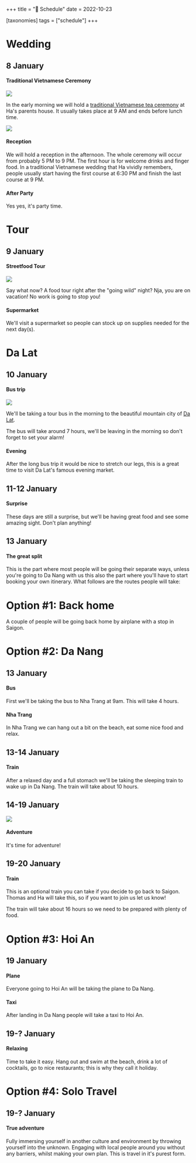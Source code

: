 +++
title = "📅 Schedule"
date = 2022-10-23

[taxonomies]
tags = ["schedule"]
+++

# Wedding

## 8 January

#### Traditional Vietnamese Ceremony

![](/mamqu.png)

In the early morning we will hold a [traditional Vietnamese tea ceremony](https://vietnamtravel.com/traditional-vietnamese-tea-ceremony/) at Ha's parents house. It usually takes place at 9 AM and ends before lunch time.

![](/bungqu.jpg)

#### Reception

We will hold a reception in the afternoon. The whole ceremony will occur from probably 5 PM to 9 PM. The first hour is for welcome drinks and finger food. In a traditional Vietnamese wedding that Ha vividly remembers, people usually start having the first course at 6:30 PM and finish the last course at 9 PM.

#### After Party

Yes yes, it's party time.

# Tour

## 9 January

#### Streetfood Tour

![](/streetfood.png)

Say what now? A food tour right after the "going wild" night? Nja, you are on vacation! No work is going to stop you!

#### Supermarket

We'll visit a supermarket so people can stock up on supplies needed for the next day(s).

# Da Lat

## 10 January

#### Bus trip

![](/da-lat.jpeg)

We'll be taking a tour bus in the morning to the beautiful mountain city of [Da Lat](https://en.wikivoyage.org/wiki/Da_Lat).

The bus will take around 7 hours, we'll be leaving in the morning so don't forget to set your alarm!

#### Evening

After the long bus trip it would be nice to stretch our legs, this is a great time to visit Da Lat's famous evening market.

## 11-12 January

#### Surprise

These days are still a surprise, but we'll be having great food and see some amazing sight. Don't plan anything!

## 13 January

#### The great split

This is the part where most people will be going their separate ways, unless you're going to Da Nang with us this also the part where you'll have to start booking your own itinerary. What follows are the routes people will take:

# Option #1: Back home

A couple of people will be going back home by airplane with a stop in Saigon.

# Option #2: Da Nang

## 13 January

#### Bus

First we'll be taking the bus to Nha Trang at 9am. This will take 4 hours.

#### Nha Trang

In Nha Trang we can hang out a bit on the beach, eat some nice food and relax.

## 13-14 January

#### Train

After a relaxed day and a full stomach we'll be taking the sleeping train to wake up in Da Nang. The train will take about 10 hours.

## 14-19 January

![](/cauvang.jpg)

#### Adventure

It's time for adventure!

## 19-20 January

#### Train

This is an optional train you can take if you decide to go back to Saigon.
Thomas and Ha will take this, so if you want to join us let us know!

The train will take about 16 hours so we need to be prepared with plenty of food.

# Option #3: Hoi An

## 19 January

#### Plane

Everyone going to Hoi An will be taking the plane to Da Nang.

#### Taxi

After landing in Da Nang people will take a taxi to Hoi An.

## 19-? January

#### Relaxing

Time to take it easy. Hang out and swim at the beach, drink a lot of cocktails, go to nice restaurants; this is why they call it holiday.

# Option #4: Solo Travel

## 19-? January

#### True adventure

Fully immersing yourself in another culture and environment by throwing yourself into the unknown. Engaging with local people around you without any barriers, whilst making your own plan. This is travel in it's purest form.
